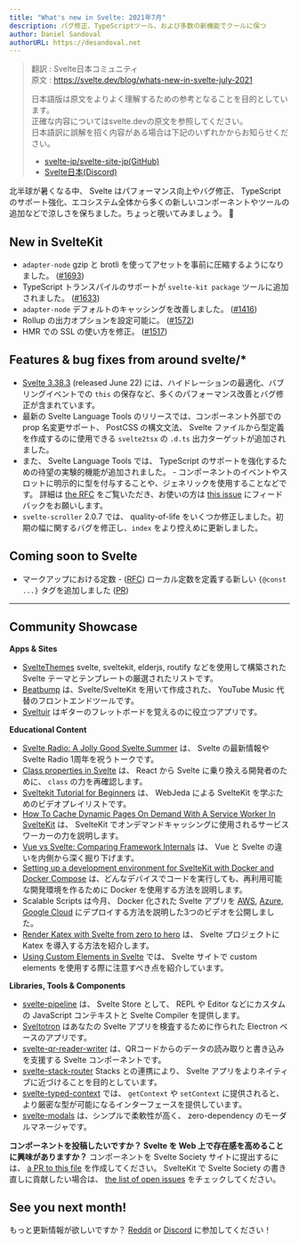 ```yaml
---
title: "What's new in Svelte: 2021年7月"
description: バグ修正、TypeScriptツール、および多数の新機能でクールに保つ
author: Daniel Sandoval
authorURL: https://desandoval.net
---
```


> 翻訳 : Svelte日本コミュニティ  
> 原文 : https://svelte.dev/blog/whats-new-in-svelte-july-2021
> 
> 日本語版は原文をよりよく理解するための参考となることを目的としています。  
> 正確な内容についてはsvelte.devの原文を参照してください。  
> 日本語訳に誤解を招く内容がある場合は下記のいずれかからお知らせください。
> - [svelte-jp/svelte-site-jp(GitHub)](https://github.com/svelte-jp/svelte-site-jp)
> - [Svelte日本(Discord)](https://discord.com/invite/YTXq3ZtBbx)

北半球が暑くなる中、 Svelte はパフォーマンス向上やバグ修正、 TypeScript のサポート強化、エコシステム全体から多くの新しいコンポーネントやツールの追加などで涼しさを保ちました。ちょっと覗いてみましょう。 👀

## New in SvelteKit
- `adapter-node` gzip と brotli を使ってアセットを事前に圧縮するようになりました。 ([#1693](https://github.com/sveltejs/kit/pull/1693))
- TypeScript トランスパイルのサポートが `svelte-kit package` ツールに追加されました。 ([#1633](https://github.com/sveltejs/kit/pull/1633))
- `adapter-node` デフォルトのキャッシングを改善しました。 ([#1416](https://github.com/sveltejs/kit/pull/1416))
- Rollup の出力オプションを設定可能に。 ([#1572](https://github.com/sveltejs/kit/pull/1572))
- HMR での SSL の使い方を修正。 ([#1517](https://github.com/sveltejs/kit/pull/1517))



## Features & bug fixes from around svelte/*
- [Svelte 3.38.3](https://github.com/sveltejs/svelte/blob/master/CHANGELOG.md#3383) (released June 22) には、ハイドレーションの最適化、バブリングイベントでの `this` の保存など、多くのパフォーマンス改善とバグ修正が含まれています。
- 最新の Svelte Language Tools のリリースでは、コンポーネント外部での prop 名変更サポート、 PostCSS の構文文法、 Svelte ファイルから型定義を作成するのに使用できる `svelte2tsx` の `.d.ts` 出力ターゲットが追加されました。
- また、 Svelte Language Tools では、 TypeScript のサポートを強化するための待望の実験的機能が追加されました。 - コンポーネントのイベントやスロットに明示的に型を付与することや、ジェネリックを使用することなどです。 詳細は [the RFC](https://github.com/sveltejs/rfcs/pull/38) をご覧いただき、お使いの方は [this issue](https://github.com/sveltejs/language-tools/issues/442) にフィードバックをお願いします。
- `svelte-scroller` 2.0.7 では、 quality-of-life をいくつか修正しました。初期の幅に関するバグを修正し、`index` をより控えめに更新しました。


## Coming soon to Svelte
- マークアップにおける定数 - ([RFC](https://github.com/sveltejs/rfcs/blob/master/text/0000-markup-constants.md)) ローカル定数を定義する新しい `{@const ...}` タグを追加しました ([PR](https://github.com/sveltejs/svelte/pull/6413))

---

## Community Showcase

**Apps & Sites**
- [SvelteThemes](https://sveltethemes.dev/) svelte, sveltekit, elderjs, routify などを使用して構築された Svelte テーマとテンプレートの厳選されたリストです。
- [Beatbump](https://github.com/snuffyDev/Beatbump) は、Svelte/SvelteKit を用いて作成された、 YouTube Music 代替のフロントエンドツールです。
- [Sveltuir](https://github.com/webspaceadam/sveltuir) はギターのフレットボードを覚えるのに役立つアプリです。


**Educational Content**
- [Svelte Radio: A Jolly Good Svelte Summer](https://share.transistor.fm/s/60880542) は、 Svelte の最新情報や Svelte Radio 1周年を祝うトークです。
- [Class properties in Svelte](https://navillus.dev/blog/svelte-class-props) は、 React から Svelte に乗り換える開発者のために、 `class` の力を再確認します。
- [Sveltekit Tutorial for Beginners](https://www.youtube.com/playlist?list=PLm_Qt4aKpfKjf77S8UD79Ockhwp_699Ms) は、 WebJeda による SvelteKit を学ぶためのビデオプレイリストです。
- [How To Cache Dynamic Pages On Demand With A Service Worker In SvelteKit](https://jochemvogel.medium.com/how-to-cache-dynamic-pages-on-demand-with-a-service-worker-in-sveltekit-4b4a7652583d) は、 SvelteKit でオンデマンドキャッシングに使用されるサービスワーカーの力を説明します。
- [Vue vs Svelte: Comparing Framework Internals](https://www.vuemastery.com/blog/vue-vs-svelte-comparing-framework-internals/) は、 Vue と Svelte の違いを内側から深く掘り下げます。
- [Setting up a development environment for SvelteKit with Docker and Docker Compose](https://jenyus.web.app/blog/2021-05-30-setting-up-a-development-environment-for-sveltekit-with-docker-and-compose) は、どんなデバイスでコードを実行しても、再利用可能な開発環境を作るために Docker を使用する方法を説明します。
- Scalable Scripts は今月、 Docker 化された Svelte アプリを [AWS](https://youtu.be/VOs2Od5jYOc), [Azure](https://youtu.be/gdg4ne_uDm8), [Google Cloud](https://youtu.be/_-uBb61Tikw) にデプロイする方法を説明した3つのビデオを公開しました。
- [Render Katex with Svelte from zero to hero](https://www.youtube.com/watch?v=euowJs9CblA) は、 Svelte プロジェクトに Katex を導入する方法を紹介します。
- [Using Custom Elements in Svelte](https://css-tricks.com/using-custom-elements-in-svelte/) では、 Svelte サイトで custom elements を使用する際に注意すべき点を紹介しています。


**Libraries, Tools & Components**
- [svelte-pipeline](https://github.com/novacbn/svelte-pipeline) は、 Svelte Store として、 REPL や Editor などにカスタムの JavaScript コンテキストと Svelte Compiler を提供します。
- [Sveltotron](https://github.com/Salemmous/sveltotron) はあなたの Svelte アプリを検査するために作られた Electron ベースのアプリです。
- [svelte-qr-reader-writer](https://github.com/pleasemarkdarkly/svelte-qr-reader-writer) は、QRコードからのデータの読み取りと書き込みを支援する Svelte コンポーネントです。
- [svelte-stack-router](https://www.npmjs.com/package/svelte-stack-router) Stacks との連携により、 Svelte アプリをよりネイティブに近づけることを目的としています。
- [svelte-typed-context](https://www.npmjs.com/package/svelte-typed-context) では、 `getContext` や `setContext` に提供されると、より厳密な型が可能になるインターフェースを提供しています。
- [svelte-modals](https://svelte-modals.mattjennings.io/) は、シンプルで柔軟性が高く、 zero-dependency のモーダルマネージャです。


**コンポーネントを投稿したいですか？ Svelte を Web 上で存在感を高めることに興味がありますか？** コンポーネントを Svelte Society サイトに提出するには、 [a PR to this file](https://github.com/svelte-society/sveltesociety-2021/blob/main/src/routes/components/components.json) を作成してください。 SvelteKit で Svelte Society の書き直しに貢献したい場合は、 [the list of open issues](https://github.com/svelte-society/sveltesociety-2021/issues) をチェックしてください。


## See you next month!

もっと更新情報が欲しいですか？ [Reddit](https://www.reddit.com/r/sveltejs/) or [Discord](https://discord.com/invite/yy75DKs) に参加してください！

